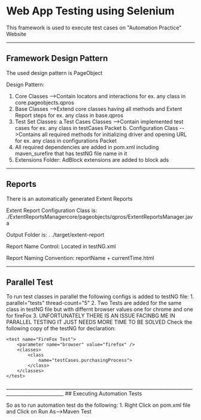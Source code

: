 
# Web App Testing using Selenium

This framework is used to execute test cases on "Automation Practice" Website

______________________________________________________________________________________________________

## Framework Design Pattern

The used design pattern is PageObject

Design Pattern:
1. Core Classes -->Contain locators and interactions for ex. any class in core.pageobjects.qpros
2. Base Classes -->Extend core classes having all methods and Extent Report steps for ex. any class in base.qpros
3. Test Set Classes:
    a.Test Cases Classes -->Contain implemented test cases for ex. any class in testCases Packet
    b. Configuration Class -->Contains all
    required methods for initializing driver and opening URL for ex. any class in configurations Packet
4. All required dependencies are added in pom.xml including maven_surefire that has testNG file name in it
5. Extensions Folder:
    AdBlock extensions are added to block ads 
______________________________________________________________________________________________________

## Reports

There is an automatically generated Extent Reports

Extent Report Configuration Class is: 
    ./ExtentReportsManagercore/pageobjects/qpros/ExtentReportsManager.java

Output Folder is: .
    ./target/extent-report

Report Name Control:
    Located in testNG.xml

Report Naming Convention:
reportName + currentTime.html
______________________________________________________________________________________________________

## Parallel Test

To run test classes in parallel the following configs is added to testNG file:
    1. parallel="tests" thread-count="5"
    2. Two Tests are added for the same class in testNG file but with differnt browser values one for chrome and one for fireFox
    3. UNFORTUNATELY THERE IS AN ISSUE FACINBG ME IN PARALLEL TESTING IT JUST NEEDS MORE TIME TO BE SOLVED
Check the following copy of the testNG for declaration:
    <suite name="RegressionSuite" parallel="tests" thread-count="5">
	<test name="Chrome Test">
		<parameter name="browser" value="firefox" />
		<parameter name="reportName" value="purchaseReport" />
		<classes>
			<class
				name="testCases.purchasingProcess">
			</class>
		</classes>
	</test>

	<test name="FireFox Test">
		<parameter name="browser" value="firefox" />
		<classes>
			<class
				name="testCases.purchasingProcess">
			</class>
		</classes>
	</test>
</suite> 
______________________________________________________________________________________________________
## Executing Automation Tests

So as to run automation test do the following:
    1. Right Click on pom.xml file and Click on Run As-->Maven Test
